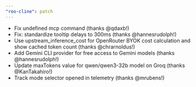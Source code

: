 ```yaml
---
"roo-cline": patch
---
```


- Fix undefined mcp command (thanks @qdaxb!)
- Fix: standardize tooltip delays to 300ms (thanks @hannesrudolph!)
- Use upstream_inference_cost for OpenRouter BYOK cost calculation and show cached token count (thanks @chrarnoldus!)
- Add Gemini CLI provider for free access to Gemini models (thanks @hannesrudolph!)
- Update maxTokens value for qwen/qwen3-32b model on Groq (thanks @KanTakahiro!)
- Track mode selector opened in telemetry (thanks @mrubens!)

